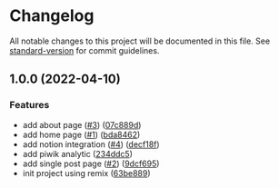 # Changelog

All notable changes to this project will be documented in this file. See [standard-version](https://github.com/conventional-changelog/standard-version) for commit guidelines.

## 1.0.0 (2022-04-10)


### Features

* add about page ([#3](https://github.com-personal/surdarmaputra/suryadarmaputra.com/issues/3)) ([07c889d](https://github.com-personal/surdarmaputra/suryadarmaputra.com/commit/07c889dbccf3a291fccb458cae618e17e82c8939))
* add home page ([#1](https://github.com-personal/surdarmaputra/suryadarmaputra.com/issues/1)) ([bda8462](https://github.com-personal/surdarmaputra/suryadarmaputra.com/commit/bda8462640bc58a6f9a86395ee7faaee1908a68a))
* add notion integration ([#4](https://github.com-personal/surdarmaputra/suryadarmaputra.com/issues/4)) ([decf18f](https://github.com-personal/surdarmaputra/suryadarmaputra.com/commit/decf18f8dd38f150e6959d8356a4058291f11688))
* add piwik analytic ([234ddc5](https://github.com-personal/surdarmaputra/suryadarmaputra.com/commit/234ddc5e6668a959d775cab39dd79cfc5c1ad771))
* add single post page ([#2](https://github.com-personal/surdarmaputra/suryadarmaputra.com/issues/2)) ([9dcf695](https://github.com-personal/surdarmaputra/suryadarmaputra.com/commit/9dcf695eaf79211ecbad7c762f7eee54d3f6abb2))
* init project using remix ([63be889](https://github.com-personal/surdarmaputra/suryadarmaputra.com/commit/63be889ae6709d6af92515726586fda3f2af5190))

